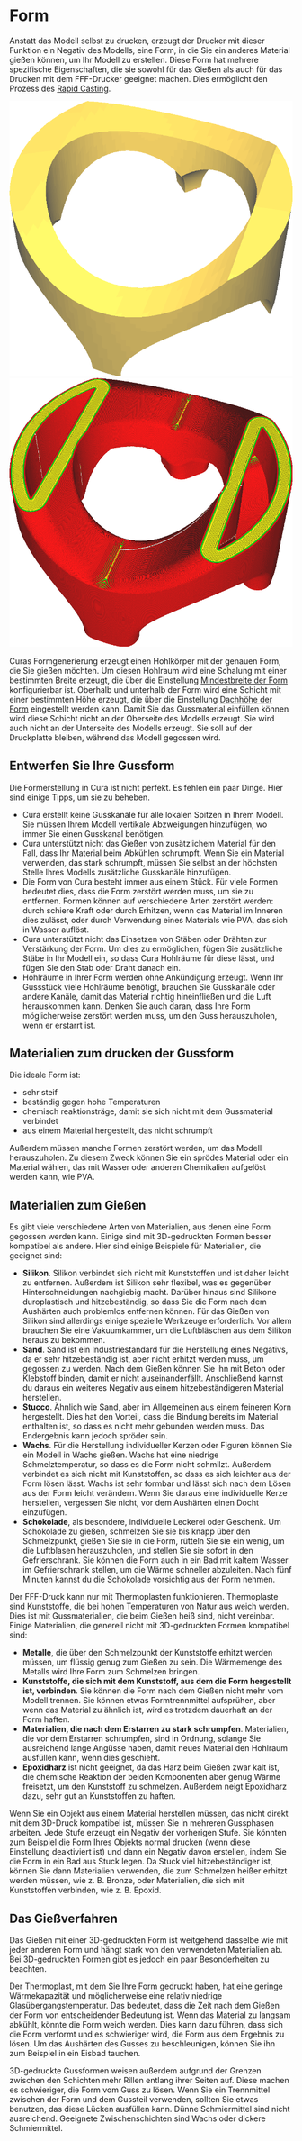 Form
====
Anstatt das Modell selbst zu drucken, erzeugt der Drucker mit dieser Funktion ein Negativ des Modells, eine Form, in die Sie ein anderes Material gießen können, um Ihr Modell zu erstellen. Diese Form hat mehrere spezifische Eigenschaften, die sie sowohl für das Gießen als auch für das Drucken mit dem FFF-Drucker geeignet machen. Dies ermöglicht den Prozess des [Rapid Casting](https://en.wikipedia.org/wiki/Rapid_casting).

<!--screenshot {
"image_path": "mold_enabled_shell.png",
"models": [{"script": "stature.scad"}],
"camera_position": [-78, 160, 228],
"layer": -1
}-->
<!--screenshot {
"image_path": "mold_enabled_mould.png",
"models": [{"script": "stature.scad"}],
"camera_position": [-78, 160, 228],
"settings": {
    "mold_enabled": "True"
},
"colours": 32
}-->
![Ein Modell, das Sie casten möchten](../../../articles/images/mold_enabled_shell.png)
![Die Form für dieses Modell](../../../articles/images/mold_enabled_mould.png)

Curas Formgenerierung erzeugt einen Hohlkörper mit der genauen Form, die Sie gießen möchten. Um diesen Hohlraum wird eine Schalung mit einer bestimmten Breite erzeugt, die über die Einstellung [Mindestbreite der Form](mold_width.md) konfigurierbar ist. Oberhalb und unterhalb der Form wird eine Schicht mit einer bestimmten Höhe erzeugt, die über die Einstellung [Dachhöhe der Form](mold_roof_height.md) eingestellt werden kann. Damit Sie das Gussmaterial einfüllen können wird diese Schicht nicht an der Oberseite des Modells erzeugt. Sie wird auch nicht an der Unterseite des Modells erzeugt. Sie soll auf der Druckplatte bleiben, während das Modell gegossen wird.

Entwerfen Sie Ihre Gussform
----
Die Formerstellung in Cura ist nicht perfekt. Es fehlen ein paar Dinge. Hier sind einige Tipps, um sie zu beheben.
* Cura erstellt keine Gusskanäle für alle lokalen Spitzen in Ihrem Modell. Sie müssen Ihrem Modell vertikale Abzweigungen hinzufügen, wo immer Sie einen Gusskanal benötigen.
* Cura unterstützt nicht das Gießen von zusätzlichem Material für den Fall, dass Ihr Material beim Abkühlen schrumpft. Wenn Sie ein Material verwenden, das stark schrumpft, müssen Sie selbst an der höchsten Stelle Ihres Modells zusätzliche Gusskanäle hinzufügen.
* Die Form von Cura besteht immer aus einem Stück. Für viele Formen bedeutet dies, dass die Form zerstört werden muss, um sie zu entfernen. Formen können auf verschiedene Arten zerstört werden: durch schiere Kraft oder durch Erhitzen, wenn das Material im Inneren dies zulässt, oder durch Verwendung eines Materials wie PVA, das sich in Wasser auflöst.
* Cura unterstützt nicht das Einsetzen von Stäben oder Drähten zur Verstärkung der Form. Um dies zu ermöglichen, fügen Sie zusätzliche Stäbe in Ihr Modell ein, so dass Cura Hohlräume für diese lässt, und fügen Sie den Stab oder Draht danach ein.
* Hohlräume in Ihrer Form werden ohne Ankündigung erzeugt. Wenn Ihr Gussstück viele Hohlräume benötigt, brauchen Sie Gusskanäle oder andere Kanäle, damit das Material richtig hineinfließen und die Luft herauskommen kann. Denken Sie auch daran, dass Ihre Form möglicherweise zerstört werden muss, um den Guss herauszuholen, wenn er erstarrt ist.

Materialien zum drucken der Gussform
----
Die ideale Form ist:
* sehr steif
* beständig gegen hohe Temperaturen
* chemisch reaktionsträge, damit sie sich nicht mit dem Gussmaterial verbindet
* aus einem Material hergestellt, das nicht schrumpft

Außerdem müssen manche Formen zerstört werden, um das Modell herauszuholen. Zu diesem Zweck können Sie ein sprödes Material oder ein Material wählen, das mit Wasser oder anderen Chemikalien aufgelöst werden kann, wie PVA.

Materialien zum Gießen 
----
Es gibt viele verschiedene Arten von Materialien, aus denen eine Form gegossen werden kann. Einige sind mit 3D-gedruckten Formen besser kompatibel als andere. Hier sind einige Beispiele für Materialien, die geeignet sind:
* **Silikon**. Silikon verbindet sich nicht mit Kunststoffen und ist daher leicht zu entfernen. Außerdem ist Silikon sehr flexibel, was es gegenüber Hinterschneidungen nachgiebig macht. Darüber hinaus sind Silikone duroplastisch und hitzebeständig, so dass Sie die Form nach dem Aushärten auch problemlos entfernen können. Für das Gießen von Silikon sind allerdings einige spezielle Werkzeuge erforderlich. Vor allem brauchen Sie eine Vakuumkammer, um die Luftbläschen aus dem Silikon heraus zu bekommen.
* **Sand**. Sand ist ein Industriestandard für die Herstellung eines Negativs, da er sehr hitzebeständig ist, aber nicht erhitzt werden muss, um gegossen zu werden. Nach dem Gießen können Sie ihn mit Beton oder Klebstoff binden, damit er nicht auseinanderfällt. Anschließend kannst du daraus ein weiteres Negativ aus einem hitzebeständigeren Material herstellen.
* **Stucco**. Ähnlich wie Sand, aber im Allgemeinen aus einem feineren Korn hergestellt. Dies hat den Vorteil, dass die Bindung bereits im Material enthalten ist, so dass es nicht mehr gebunden werden muss. Das Endergebnis kann jedoch spröder sein.
* **Wachs**. Für die Herstellung individueller Kerzen oder Figuren können Sie ein Modell in Wachs gießen. Wachs hat eine niedrige Schmelztemperatur, so dass es die Form nicht schmilzt. Außerdem verbindet es sich nicht mit Kunststoffen, so dass es sich leichter aus der Form lösen lässt. Wachs ist sehr formbar und lässt sich nach dem Lösen aus der Form leicht verändern. Wenn Sie daraus eine individuelle Kerze herstellen, vergessen Sie nicht, vor dem Aushärten einen Docht einzufügen.
* **Schokolade**, als besondere, individuelle Leckerei oder Geschenk. Um Schokolade zu gießen, schmelzen Sie sie bis knapp über den Schmelzpunkt, gießen Sie sie in die Form, rütteln Sie sie ein wenig, um die Luftblasen herauszuholen, und stellen Sie sie sofort in den Gefrierschrank. Sie können die Form auch in ein Bad mit kaltem Wasser im Gefrierschrank stellen, um die Wärme schneller abzuleiten. Nach fünf Minuten kannst du die Schokolade vorsichtig aus der Form nehmen.

Der FFF-Druck kann nur mit Thermoplasten funktionieren. Thermoplaste sind Kunststoffe, die bei hohen Temperaturen von Natur aus weich werden. Dies ist mit Gussmaterialien, die beim Gießen heiß sind, nicht vereinbar. Einige Materialien, die generell nicht mit 3D-gedruckten Formen kompatibel sind:
* **Metalle**, die über den Schmelzpunkt der Kunststoffe erhitzt werden müssen, um flüssig genug zum Gießen zu sein. Die Wärmemenge des Metalls wird Ihre Form zum Schmelzen bringen.
* **Kunststoffe, die sich mit dem Kunststoff, aus dem die Form hergestellt ist, verbinden**. Sie können die Form nach dem Gießen nicht mehr vom Modell trennen. Sie können etwas Formtrennmittel aufsprühen, aber wenn das Material zu ähnlich ist, wird es trotzdem dauerhaft an der Form haften.
* **Materialien, die nach dem Erstarren zu stark schrumpfen**. Materialien, die vor dem Erstarren schrumpfen, sind in Ordnung, solange Sie ausreichend lange Angüsse haben, damit neues Material den Hohlraum ausfüllen kann, wenn dies geschieht.
* **Epoxidharz** ist nicht geeignet, da das Harz beim Gießen zwar kalt ist, die chemische Reaktion der beiden Komponenten aber genug Wärme freisetzt, um den Kunststoff zu schmelzen. Außerdem neigt Epoxidharz dazu, sehr gut an Kunststoffen zu haften.

Wenn Sie ein Objekt aus einem Material herstellen müssen, das nicht direkt mit dem 3D-Druck kompatibel ist, müssen Sie in mehreren Gussphasen arbeiten. Jede Stufe erzeugt ein Negativ der vorherigen Stufe. Sie könnten zum Beispiel die Form Ihres Objekts normal drucken (wenn diese Einstellung deaktiviert ist) und dann ein Negativ davon erstellen, indem Sie die Form in ein Bad aus Stuck legen. Da Stuck viel hitzebeständiger ist, können Sie dann Materialien verwenden, die zum Schmelzen heißer erhitzt werden müssen, wie z. B. Bronze, oder Materialien, die sich mit Kunststoffen verbinden, wie z. B. Epoxid.

Das Gießverfahren
----
Das Gießen mit einer 3D-gedruckten Form ist weitgehend dasselbe wie mit jeder anderen Form und hängt stark von den verwendeten Materialien ab. Bei 3D-gedruckten Formen gibt es jedoch ein paar Besonderheiten zu beachten.

Der Thermoplast, mit dem Sie Ihre Form gedruckt haben, hat eine geringe Wärmekapazität und möglicherweise eine relativ niedrige Glasübergangstemperatur. Das bedeutet, dass die Zeit nach dem Gießen der Form von entscheidender Bedeutung ist. Wenn das Material zu langsam abkühlt, könnte die Form weich werden. Dies kann dazu führen, dass sich die Form verformt und es schwieriger wird, die Form aus dem Ergebnis zu lösen. Um das Aushärten des Gusses zu beschleunigen, können Sie ihn zum Beispiel in ein Eisbad tauchen.

3D-gedruckte Gussformen weisen außerdem aufgrund der Grenzen zwischen den Schichten mehr Rillen entlang ihrer Seiten auf. Diese machen es schwieriger, die Form vom Guss zu lösen. Wenn Sie ein Trennmittel zwischen der Form und dem Gussteil verwenden, sollten Sie etwas benutzen, das diese Lücken ausfüllen kann. Dünne Schmiermittel sind nicht ausreichend. Geeignete Zwischenschichten sind Wachs oder dickere Schmiermittel.